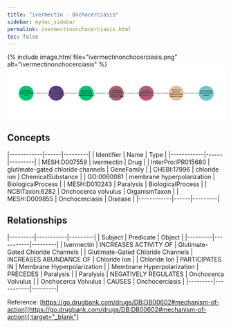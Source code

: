 ```yaml
---
title: "ivermectin - Onchocerciasis"
sidebar: mydoc_sidebar
permalink: ivermectinonchocerciasis.html
toc: false 
---
```


{% include image.html file="ivermectinonchocerciasis.png" alt="ivermectinonchocerciasis" %}![Path Visualization](/images/ivermectinonchocerciasis.png)

## Concepts

|------------|------|---------|
| Identifier | Name | Type    |
|------------|------|---------|
| MESH:D007559 | ivermectin | Drug |
| InterPro:IPR015680 | glutimate-gated chloride channels | GeneFamily |
| CHEBI:17996 | chloride ion | ChemicalSubstance |
| GO:0060081 | membrane hyperpolarization | BiologicalProcess |
| MESH:D010243 | Paralysis | BiologicalProcess |
| NCBITaxon:6282 | Onchocerca volvulus | OrganismTaxon |
| MESH:D009855 | Onchocerciasis | Disease |
|------------|------|---------|

## Relationships

|---------|-----------|---------|
| Subject | Predicate | Object  |
|---------|-----------|---------|
| Ivermectin | INCREASES ACTIVITY OF | Glutimate-Gated Chloride Channels |
| Glutimate-Gated Chloride Channels | INCREASES ABUNDANCE OF | Chloride Ion |
| Chloride Ion | PARTICIPATES IN | Membrane Hyperpolarization |
| Membrane Hyperpolarization | PRECEDES | Paralysis |
| Paralysis | NEGATIVELY REGULATES | Onchocerca Volvulus |
| Onchocerca Volvulus | CAUSES | Onchocerciasis |
|---------|-----------|---------|

Reference: [https://go.drugbank.com/drugs/DB:DB00602#mechanism-of-action](https://go.drugbank.com/drugs/DB:DB00602#mechanism-of-action){:target="_blank"}